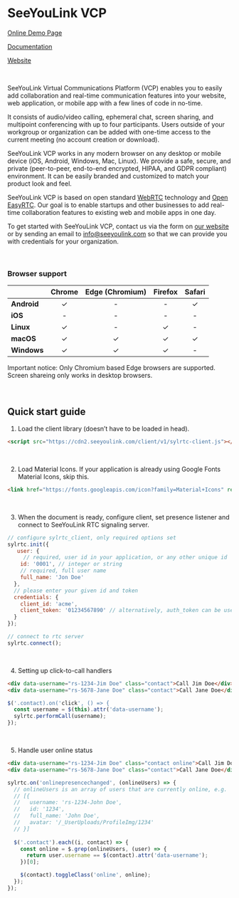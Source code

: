 # SeeYouLink VCP

[Online Demo Page](https://rtc3.seeyoulink.com/demo/)

[Documentation](https://github.com/seeyoulink/sylrtc-demo/wiki/Basic-concepts-explained)

[Website](https://seeyoulink.com/pages/vcp/)

<br>

SeeYouLink Virtual Communications Platform (VCP) enables you to easily add collaboration and real-time communication features into your website, web application, or mobile app with a few lines of code in no-time.

It consists of audio/video calling, ephemeral chat, screen sharing, and multipoint conferencing with up to four participants. Users outside of your workgroup or organization can be added with one-time access to the current meeting (no account creation or download).

SeeYouLink VCP works in any modern browser on any desktop or mobile device (iOS, Android, Windows, Mac, Linux). We provide a safe, secure, and private (peer-to-peer, end-to-end encrypted, HIPAA, and GDPR compliant) environment.  It can be easily branded and customized to match your product look and feel.

SeeYouLink VCP is based on open standard [WebRTC](https://webrtc.org) technology and [Open EasyRTC](https://github.com/open-easyrtc/open-easyrtc). Our goal is to enable startups and other businesses to add real-time collaboration features to existing web and mobile apps in one day.

To get started with SeeYouLink VCP, contact us via the form on [our website](https://seeyoulink.com/pages/vcp/) or by sending an email to info@seeyoulink.com so that we can provide you with credentials for your organization.

<br>

### Browser support

|              | Chrome | Edge (Chromium) | Firefox | Safari |
|--------------|:------:|:---------------:|:-------:|:------:|
| **Android**  | ✓      | -               | -       | ✓      |
| **iOS**      | -      | -               | -       | -      |
| **Linux**    | ✓      | -               | ✓       | -      |
| **macOS**    | ✓      | ✓               | ✓       | ✓      |
| **Windows**  | ✓      | ✓               | ✓       | -      |

Important notice: Only Chromium based Edge browsers are supported. Screen shareing only works in desktop browsers.

<br>

## Quick start guide
1. Load the client library (doesn’t have to be loaded in head).
```html
<script src="https://cdn2.seeyoulink.com/client/v1/sylrtc-client.js"></script>
```

<br>

2. Load Material Icons. If your application is already using Google Fonts Material Icons, skip this.
```html
<link href="https://fonts.googleapis.com/icon?family=Material+Icons" rel="stylesheet">
```

<br>

3. When the document is ready, configure client, set presence listener and connect to SeeYouLink RTC signaling server.

```javascript
// configure sylrtc_client, only required options set
sylrtc.init({  
   user: {
     // required, user id in your application, or any other unique id
    id: '0001', // integer or string
    // required, full user name
    full_name: 'Jon Doe'
  },
  // please enter your given id and token
  credentials: {
    client_id: 'acme',
    client_token: '01234567890' // alternatively, auth_token can be use
  }
});

// connect to rtc server
sylrtc.connect();
```

<br>

4. Setting up click-to-call handlers
``` html
<div data-username="rs-1234-Jim Doe" class="contact">Call Jim Doe</div>
<div data-username="rs-5678-Jane Doe" class="contact">Call Jane Doe</div>
```
``` javascript
$('.contact).on('click', () => {
  const username = $(this).attr('data-username');
  sylrtc.performCall(username);
});
```

<br>

5. Handle user online status
``` html
<div data-username="rs-1234-Jim Doe" class="contact online">Call Jim Doe</div>
<div data-username="rs-5678-Jane Doe" class="contact">Call Jane Doe</div>
```

``` javascript
sylrtc.on('onlinepresencechanged', (onlineUsers) => {
  // onlineUsers is an array of users that are currently online, e.g.
  // [{
  //   username: 'rs-1234-John Doe', 
  //   id: '1234',
  //   full_name: 'John Doe',
  //   avatar: '/_UserUploads/ProfileImg/1234'
  // }]
  
  $('.contact').each((i, contact) => {
    const online = $.grep(onlineUsers, (user) => {
      return user.username == $(contact).attr('data-username');
    })[0];

    $(contact).toggleClass('online', online);
  });  
});
```



